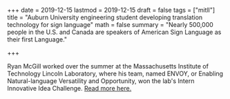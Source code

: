 +++
date = 2019-12-15
lastmod = 2019-12-15
draft = false
tags = ["mitll"]
title = "Auburn University engineering student developing translation technology for sign language"
math = false
summary = "Nearly 500,000 people in the U.S. and Canada are speakers of American Sign Language as their first Language."

+++

Ryan McGill worked over the summer at the Massachusetts Institute of Technology Lincoln Laboratory, where his team, named ENVOY, or Enabling Natural-language Versatility and Opportunity, won the lab's Intern Innovative Idea Challenge. <a href="http://www.eng.auburn.edu/news/2019/09/sign-language-technology.html">Read more here.</a>
